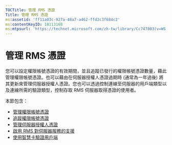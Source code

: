```yaml
---
TOCTitle: 管理 RMS 憑證
Title: 管理 RMS 憑證
ms:assetid: 'ff11a03c-927a-48a7-a462-ffd2c3f684c2'
ms:contentKeyID: 18113168
ms:mtpsurl: 'https://technet.microsoft.com/zh-tw/library/Cc747803(v=WS.10)'
---
```


管理 RMS 憑證
=============

您可以設定權限帳號憑證的有效期間，並且追蹤已發行的權限帳號憑證數量，藉此管理權限帳號憑證。也可以藉由在伺服器授權人憑證過期時 (通常為一年過後) 將其更新來管理伺服器授權人憑證。您也可以透過控制連線至伺服器的用戶端類型以及連線所需的驗證類型，控制存取 RMS 伺服器取得憑證的使用者。

本節包含：

-   [管理權限帳號憑證](https://technet.microsoft.com/49c5c2ba-e197-4e4b-b3b3-b3248f068bcc)
-   [追蹤權限帳號憑證](https://technet.microsoft.com/5bb0f3cf-fc44-4e60-a93f-c789d6f8a902)
-   [管理伺服器授權人憑證](https://technet.microsoft.com/549979ad-13ee-4abc-8281-3e002a5a9561)
-   [啟用 RMS 對伺服器服務的支援](https://technet.microsoft.com/6288323c-0638-41b6-bef8-67a7c9433424)
-   [使用智慧卡驗證用戶端](https://technet.microsoft.com/5caacd67-fb16-46f1-b1ad-4aef0a632bf0)